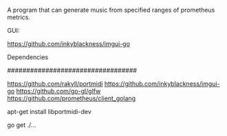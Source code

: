 

A program that can generate music from specified ranges of prometheus metrics. 

GUI:

https://github.com/inkyblackness/imgui-go

Dependencies

##################################

https://github.com/rakyll/portmidi
https://github.com/inkyblackness/imgui-go
https://github.com/go-gl/glfw
https://github.com/prometheus/client_golang

apt-get install libportmidi-dev

go get ./...

